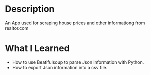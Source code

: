 # Description

An App used for scraping house prices and other informationg from realtor.com

# What I Learned

* How to use Beatifulsoup to parse Json information with Python.
* How to export Json information into a csv file.
